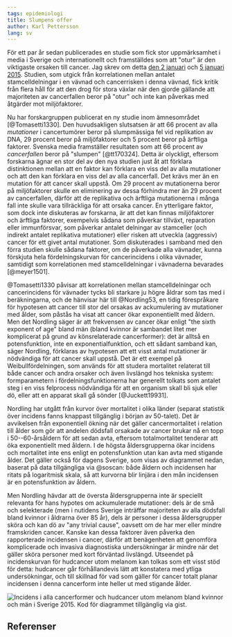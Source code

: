 ```yaml
---
tags: epidemiologi
title: Slumpens offer
author: Karl Pettersson
lang: sv
---
```


För ett par år sedan publicerades en studie som fick stor uppmärksamhet i media
i Sverige och internationellt och framställdes som att "otur" är den viktigaste
orsaken till cancer. Jag skrev om detta [den 2
januari](http://klpn.se/2015/01/02/otur-med-cellerna/) och [5 januari
2015](http://klpn.se/2015/01/05/forklara-er-battre/). Studien, som utgick från
korrelationen mellan antalet stamcelldelningar i en vävnad och cancerrisken i
denna vävnad, fick kritik från flera håll för att den drog för stora växlar när
den gjorde gällande att majoriteten av cancerfallen beror på "otur" och inte
kan påverkas med åtgärder mot miljöfaktorer.

Nu har forskargruppen publicerat en ny studie inom ämnesområdet
[@Tomasetti1330]. Den huvudsakligen slutsatsen är att 66 procent av alla
*mutationer* i cancertumörer beror på slumpmässiga fel vid replikation av DNA,
29 procent beror på miljöfaktorer och 5 procent beror på ärftliga faktorer.
Svenska media framställer resultaten som att 66 procent av *cancerfallen* beror
på "slumpen" [@tt170324]. Detta är olyckligt, eftersom forskarna ägnar en stor
del av den nya studien just åt att förklara distinktionen mellan att en faktor
kan förklara en viss del av alla mutationer och att den kan förklara en viss
del av alla cancerfall. Det krävs mer än en mutation för att cancer skall
uppstå. Om 29 procent av mutationerna beror på miljöfaktorer skulle en
eliminering av dessa förhindra mer än 29 procent av cancerfallen, därför att de
replikativa och ärftliga mutationerna i många fall inte skulle vara
tillräckliga för att orsaka cancer. En ytterligare faktor, som dock inte
diskuteras av forskarna, är att det kan finnas miljöfaktorer och ärftliga
faktorer, exempelvis sådana som påverkar tillväxt, reparation eller
immunförsvar, som påverkar antalet delningar av stamceller (och indirekt
antalet replikativa mutationer) eller risken att utveckla (aggressiv) cancer
för ett givet antal mutationer. Som diskuterades i samband med den förra
studien skulle sådana faktorer, om de påverkade alla vävnader, kunna förskjuta
hela fördelningskurvan för cancerincidens i olika vävnader, samtidigt som
korrelationen med stamcelldelningar i vävnaderna bevarades [@meyer1501].

@Tomasetti1330 påvisar att korrelationen mellan stamcelldelningar och
cancerincidens för vävnader tycks bli starkare ju högre åldrar som tas med i
beräkningarna, och de hänvisar här till @Nordling53, en tidig förespråkare för
hypotesen att cancer till stor del orsakas av ackumulering av mutationer med
ålder, som påstås ha visat att cancer ökar exponentiellt med åldern. Men det
Nordling säger är att frekvensen av cancer ökar enligt "the sixth exponent of
age" bland män (bland kvinnor är sambandet litet mer komplicerat på grund av
könsrelaterade cancerformer): det är alltså en potensfunktion, inte en
exponentialfunktion, och ett sådant samband kan, säger Nordling, förklaras av
hypotesen att ett visst antal mutationer är nödvändiga för att cancer skall
uppstå. Det är ett exempel på Weibullfördelningen, som används för att studera
mortalitet relaterat till både cancer och andra orsaker och även livslängd hos
tekniska system: formparametern i fördelningsfunktionerna har generellt tolkats
som antalet steg i en viss felprocess nödvändiga för att en organism skall bli
sjuk eller dö, eller att en apparat skall gå sönder [@Juckett19931].

Nordling har utgått från kurvor över mortalitet i olika länder (separat
statistik över incidens fanns knappast tillgänglig i början av 50-talet). Det
är avvikelsen från exponentiell ökning när det gäller cancermortalitet i
relation till ålder som gör att andelen dödsfall orsakade av cancer brukar nå
en topp i 50--60-årsåldern för att sedan avta, eftersom totalmortalitet
tenderar att öka exponentiellt med åldern. I de högsta åldersgrupperna ökar
incidens och mortalitet inte ens enligt en potensfunktion utan kan avta med
stigande ålder. Det gäller också för dagens Sverige, som visas av diagrammet
nedan, baserat på data tillgängliga via @soscan: både åldern och incidensen har
ritats på logaritmisk skala, så att kurvorna blir linjära i den mån incidensen
är en potensfunktion av åldern.

Men Nordling hävdar att de översta åldersgrupperna inte är speciellt relevanta
för hans hypotes om ackumulerade mutationer: dels är de små och selekterade
(men i nutidens Sverige inträffar majoriteten av alla dödsfall bland kvinnor i
åldrarna över 85 år), dels är personer i dessa åldersgrupper sköra och kan dö
av "any trivial cause", oavsett om de har mer eller mindre framskriden cancer.
Kanske kan dessa faktorer även påverka den rapporterade incidensen i cancer,
därför att benägenheten att genomföra komplicerade och invasiva diagnostiska
undersökningar är mindre när det gäller sköra personer med kort förväntad
livslängd. Utseendet på incidenskurvan för hudcancer utom melanom kan tolkas
som ett visst stöd för detta: hudcancer går förhållandevis lätt att konstatera
med ytliga undersökningar, och till skillnad för vad som gäller för cancer
totalt planar incidensen i denna cancerform inte heller ut med stigande ålder.

![Incidens i alla cancerformer och hudcancer utom melanom bland kvinnor och män
i Sverige 2015. Kod för diagrammet tillgänglig via
[gist](https://gist.github.com/klpn/d7c91ccbe64b0b937bdecf9c9661fe02).](../images/Sv15IncAllcancSkinccanc.svg) 

## Referenser
